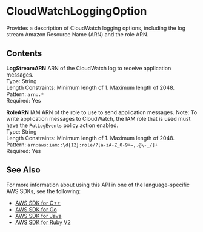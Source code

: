 # CloudWatchLoggingOption<a name="API_CloudWatchLoggingOption"></a>

Provides a description of CloudWatch logging options, including the log stream Amazon Resource Name \(ARN\) and the role ARN\.

## Contents<a name="API_CloudWatchLoggingOption_Contents"></a>

 **LogStreamARN**   <a name="analytics-Type-CloudWatchLoggingOption-LogStreamARN"></a>
ARN of the CloudWatch log to receive application messages\.  
Type: String  
Length Constraints: Minimum length of 1\. Maximum length of 2048\.  
Pattern: `arn:.*`   
Required: Yes

 **RoleARN**   <a name="analytics-Type-CloudWatchLoggingOption-RoleARN"></a>
IAM ARN of the role to use to send application messages\. Note: To write application messages to CloudWatch, the IAM role that is used must have the `PutLogEvents` policy action enabled\.  
Type: String  
Length Constraints: Minimum length of 1\. Maximum length of 2048\.  
Pattern: `arn:aws:iam::\d{12}:role/?[a-zA-Z_0-9+=,.@\-_/]+`   
Required: Yes

## See Also<a name="API_CloudWatchLoggingOption_SeeAlso"></a>

For more information about using this API in one of the language\-specific AWS SDKs, see the following:
+  [AWS SDK for C\+\+](http://docs.aws.amazon.com/goto/SdkForCpp/kinesisanalytics-2015-08-14/CloudWatchLoggingOption) 
+  [AWS SDK for Go](http://docs.aws.amazon.com/goto/SdkForGoV1/kinesisanalytics-2015-08-14/CloudWatchLoggingOption) 
+  [AWS SDK for Java](http://docs.aws.amazon.com/goto/SdkForJava/kinesisanalytics-2015-08-14/CloudWatchLoggingOption) 
+  [AWS SDK for Ruby V2](http://docs.aws.amazon.com/goto/SdkForRubyV2/kinesisanalytics-2015-08-14/CloudWatchLoggingOption) 